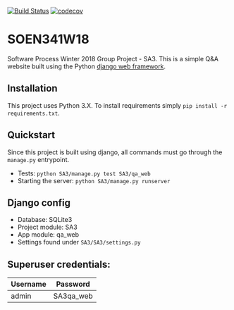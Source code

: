 [![Build Status](https://travis-ci.org/Lercerss/SOEN341W18.svg?branch=master)](https://travis-ci.org/Lercerss/SOEN341W18)
[![codecov](https://codecov.io/gh/Lercerss/SOEN341W18/branch/master/graph/badge.svg)](https://codecov.io/gh/Lercerss/SOEN341W18)
# SOEN341W18
Software Process Winter 2018 Group Project - SA3.
This is a simple Q&A website built using the Python [django web framework](djangoproject.com).

## Installation
This project uses Python 3.X. To install requirements simply `pip install -r requirements.txt`.

## Quickstart
Since this project is built using django, all commands must go through the `manage.py` entrypoint.
  - Tests: `python SA3/manage.py test SA3/qa_web`
  - Starting the server: `python SA3/manage.py runserver`


## Django config
  - Database: SQLite3
  - Project module: SA3
  - App module: qa_web
  - Settings found under `SA3/SA3/settings.py`

## Superuser credentials:

Username|Password
--------|---------
admin   |SA3qa_web
